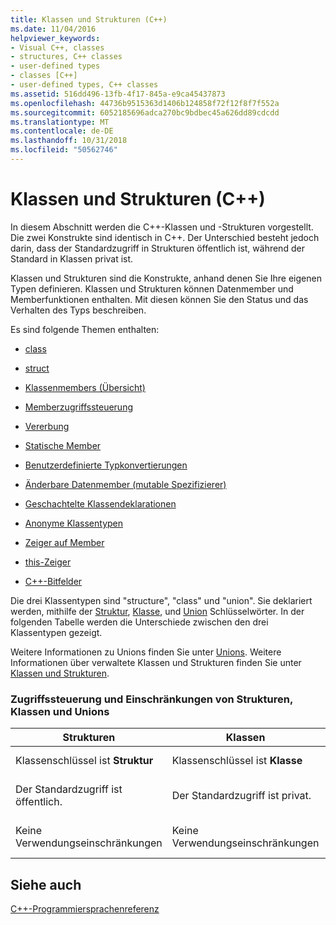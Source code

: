 ```yaml
---
title: Klassen und Strukturen (C++)
ms.date: 11/04/2016
helpviewer_keywords:
- Visual C++, classes
- structures, C++ classes
- user-defined types
- classes [C++]
- user-defined types, C++ classes
ms.assetid: 516dd496-13fb-4f17-845a-e9ca45437873
ms.openlocfilehash: 44736b9515363d1406b124858f72f12f8f7f552a
ms.sourcegitcommit: 6052185696adca270bc9bdbec45a626dd89cdcdd
ms.translationtype: MT
ms.contentlocale: de-DE
ms.lasthandoff: 10/31/2018
ms.locfileid: "50562746"
---
```

# <a name="classes-and-structs-c"></a>Klassen und Strukturen (C++)

In diesem Abschnitt werden die C++-Klassen und -Strukturen vorgestellt. Die zwei Konstrukte sind identisch in C++. Der Unterschied besteht jedoch darin, dass der Standardzugriff in Strukturen öffentlich ist, während der Standard in Klassen privat ist.

Klassen und Strukturen sind die Konstrukte, anhand denen Sie Ihre eigenen Typen definieren. Klassen und Strukturen können Datenmember und Memberfunktionen enthalten. Mit diesen können Sie den Status und das Verhalten des Typs beschreiben.

Es sind folgende Themen enthalten:

- [class](../cpp/class-cpp.md)

- [struct](../cpp/struct-cpp.md)

- [Klassenmembers (Übersicht)](../cpp/class-member-overview.md)

- [Memberzugriffssteuerung](../cpp/member-access-control-cpp.md)

- [Vererbung](../cpp/inheritance-cpp.md)

- [Statische Member](../cpp/static-members-cpp.md)

- [Benutzerdefinierte Typkonvertierungen](../cpp/user-defined-type-conversions-cpp.md)

- [Änderbare Datenmember (mutable Spezifizierer)](../cpp/mutable-data-members-cpp.md)

- [Geschachtelte Klassendeklarationen](../cpp/nested-class-declarations.md)

- [Anonyme Klassentypen](../cpp/anonymous-class-types.md)

- [Zeiger auf Member](../cpp/pointers-to-members.md)

- [this-Zeiger](../cpp/this-pointer.md)

- [C++-Bitfelder](../cpp/cpp-bit-fields.md)

Die drei Klassentypen sind "structure", "class" und "union". Sie deklariert werden, mithilfe der [Struktur](../cpp/struct-cpp.md), [Klasse](../cpp/class-cpp.md), und [Union](../cpp/unions.md) Schlüsselwörter. In der folgenden Tabelle werden die Unterschiede zwischen den drei Klassentypen gezeigt.

Weitere Informationen zu Unions finden Sie unter [Unions](../cpp/unions.md). Weitere Informationen über verwaltete Klassen und Strukturen finden Sie unter [Klassen und Strukturen](../windows/classes-and-structs-cpp-component-extensions.md).

### <a name="access-control-and-constraints-of-structures-classes-and-unions"></a>Zugriffssteuerung und Einschränkungen von Strukturen, Klassen und Unions

|Strukturen|Klassen|Unions|
|----------------|-------------|------------|
|Klassenschlüssel ist **Struktur**|Klassenschlüssel ist **Klasse**|Klassenschlüssel ist **Union**|
|Der Standardzugriff ist öffentlich.|Der Standardzugriff ist privat.|Der Standardzugriff ist öffentlich.|
|Keine Verwendungseinschränkungen|Keine Verwendungseinschränkungen|Verwenden Sie jeweils nur einen Member.|

## <a name="see-also"></a>Siehe auch

[C++-Programmiersprachenreferenz](../cpp/cpp-language-reference.md)